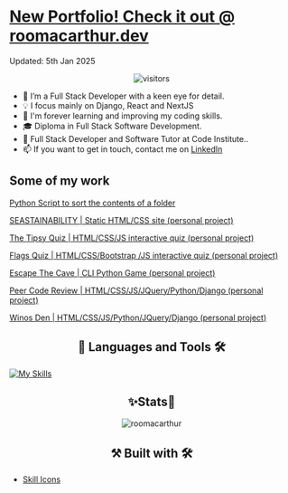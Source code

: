 # [New Portfolio! Check it out @ roomacarthur.dev ](https://www.roomacarthur.dev)

Updated: 5th Jan 2025

<div align="center"><img src="https://komarev.com/ghpvc/?username=roomacarthur&color=brightgreen&style=flat&label=Views" alt="visitors"></div>

- 👀 I’m a Full Stack Developer with a keen eye for detail.
- 💡 I focus mainly on Django, React and NextJS
- 🌱 I'm forever learning and improving my coding skills. 
- 🎓 Diploma in Full Stack Software Development.
- 🏢 Full Stack Developer and Software Tutor at Code Institute..
- 📫 If you want to get in touch, contact me on [LinkedIn](https://www.linkedin.com/in/ruairidh-macarthur-23427a191/)


<h2>Some of my work</h2>

[Python Script to sort the contents of a folder](https://github.com/roomacarthur/downloadify)

[SEASTAINABILITY | Static HTML/CSS site (personal project)](https://github.com/roomacarthur/seastainability)

[The Tipsy Quiz | HTML/CSS/JS interactive quiz (personal project)](https://github.com/roomacarthur/the-tipsy-quiz)

[Flags Quiz | HTML/CSS/Bootstrap /JS interactive quiz (personal project)](https://github.com/roomacarthur/flags)

[Escape The Cave | CLI Python Game (personal project)](https://github.com/roomacarthur/escape-the-cave)

[Peer Code Review | HTML/CSS/JS/JQuery/Python/Django (personal project)](https://github.com/roomacarthur/pcr)

[Winos Den | HTML/CSS/JS/Python/JQuery/Django (personal project)](https://github.com/roomacarthur/winos_den)
           
          
<h2 align="center">📖 Languages and Tools 🛠</h2>

<p align="center">

[![My Skills](https://skillicons.dev/icons?i=html,js,py,css,bootstrap,tailwind,django,react,aws,heroku,postgres,vscode,babel,vite,git,github&perline=6)](https://skillicons.dev)

</p>




<h2 align="center"> ✨Stats🔎 </h2>

<div align="center"><img src="https://github-readme-streak-stats.herokuapp.com?user=roomacarthur&theme=ads-juicy-fresh" alt="roomacarthur" /></p></div>


<h2 align="center">⚒️ Built with 🛠️</h2>

- [Skill Icons](https://skillicons.dev/)
